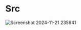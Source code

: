 # Src
![Screenshot 2024-11-21 235941](https://github.com/user-attachments/assets/9f3e4204-96a8-4ef6-962d-c37cd5273bc1)
